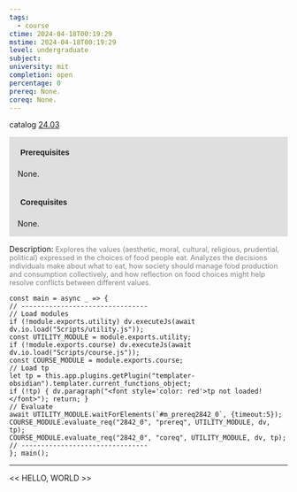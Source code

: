 ```yaml
---
tags:
  - course
ctime: 2024-04-18T00:19:29
mstime: 2024-04-18T00:19:29
level: undergraduate
subject: 
university: mit
completion: open
percentage: 0
prereq: None.
coreq: None.
---
```


catalog [24.03](http://student.mit.edu/catalog/m24a.html#24.03)

<span style="display: block; padding: 15px; background-color: rgb(100, 100, 100, 0.2);"><font id="m_prereq2842_0" style="display: block; font-family: Arial, sans-serif; font-weight: bold; padding: 5px">Prerequisites</font><br><span id="prereq2842_0">None.</span></span>
<span style="display: block; padding: 15px; background-color: rgb(100, 100, 100, 0.2);"><font id="m_coreq2842_0" style="display: block; font-family: Arial, sans-serif; font-weight: bold; padding: 5px">Corequisites</font><br><span id="coreq2842_0">None.</span></span>

<font style="">Description:</font>
<font style="color: grey; font-size: 0.8rem;">Explores the values (aesthetic, moral, cultural, religious, prudential, political) expressed in the choices of food people eat. Analyzes the decisions individuals make about what to eat, how society should manage food production and consumption collectively, and how reflection on food choices might help resolve conflicts between different values.</font>

```dataviewjs
const main = async _ => {
// --------------------------------
// Load modules
if (!module.exports.utility) dv.executeJs(await dv.io.load("Scripts/utility.js"));
const UTILITY_MODULE = module.exports.utility;
if (!module.exports.course) dv.executeJs(await dv.io.load("Scripts/course.js"));
const COURSE_MODULE = module.exports.course;
// Load tp
let tp = this.app.plugins.getPlugin("templater-obsidian").templater.current_functions_object;
if (!tp) { dv.paragraph("<font style='color: red'>tp not loaded!</font>"); return; }
// Evaluate
await UTILITY_MODULE.waitForElements(`#m_prereq2842_0`, {timeout:5});
COURSE_MODULE.evaluate_req("2842_0", "prereq", UTILITY_MODULE, dv, tp);
COURSE_MODULE.evaluate_req("2842_0", "coreq", UTILITY_MODULE, dv, tp);
// --------------------------------
}; main();
```

---

<< HELLO, WORLD >>
